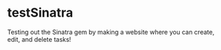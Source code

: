 # testSinatra
Testing out the Sinatra gem by making a website where you can create, edit, and delete tasks!

